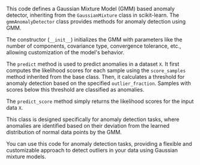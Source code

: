 This code defines a Gaussian Mixture Model (GMM) based anomaly detector, inheriting from the `GaussianMixture` class in scikit-learn. The `gmmAnomalyDetector` class provides methods for anomaly detection using GMM.

The constructor (`__init__`) initializes the GMM with parameters like the number of components, covariance type, convergence tolerance, etc., allowing customization of the model's behavior.

The `predict` method is used to predict anomalies in a dataset `X`. It first computes the likelihood scores for each sample using the `score_samples` method inherited from the base class. Then, it calculates a threshold for anomaly detection based on the specified `outlier_fraction`. Samples with scores below this threshold are classified as anomalies.

The `predict_score` method simply returns the likelihood scores for the input data `X`.

This class is designed specifically for anomaly detection tasks, where anomalies are identified based on their deviation from the learned distribution of normal data points by the GMM.

You can use this code for anomaly detection tasks, providing a flexible and customizable approach to detect outliers in your data using Gaussian mixture models.
